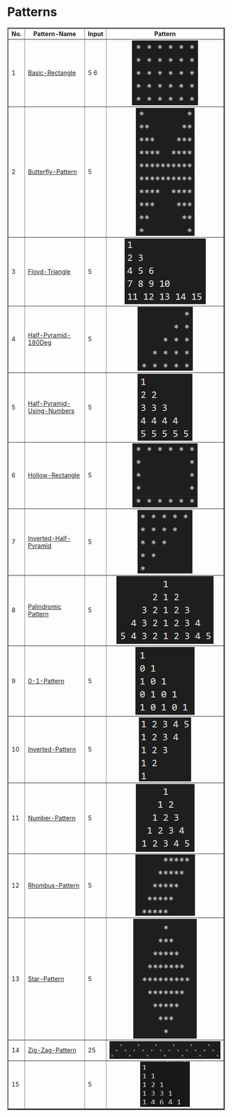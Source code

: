 <html>
<head>
<h1> Patterns </h1>
</head>
<body>
    <table border="2px solid black">
        <tr>
            <th>No.</th>
            <th>Pattern-Name</th>
            <th>Input</th>
            <th>Pattern</th>
        </tr>
        <tr>
            <td>1</td>
            <td> <a href="https://github.com/Abhishek-Pashte/Patterns-CPP/blob/main/Programs/Basic_Rectangle.cpp"> Basic-Rectangle </a> </td>
            <td>5 6</td>
            <td>
                <img src="Images/BasicRectangle.jpg" alt="Basic-Rectangle" style="display: block; margin-left: auto; margin-right: auto;">
            </td>
        </tr>
        <tr>
            <td>2</td>
            <td> <a href="https://github.com/Abhishek-Pashte/Patterns-CPP/blob/main/Programs/Butterfly_Pattern.cpp"> Butterfly-Pattern </a> </td>
            <td>5</td>
            <td>
                <img src="Images/ButterflyPattern.jpg" alt="Basic-Rectangle" style="display: block; margin-left: auto; margin-right: auto;">
            </td>
        </tr>
        <tr>
            <td>3</td>
            <td> <a href="https://github.com/Abhishek-Pashte/Patterns-CPP/tree/main/Programs/Floyd_Triangle"> Floyd-Triangle </a> </td>
            <td>5</td>
            <td>
                <img src="Images/FloydTriangle.jpg" alt="Basic-Rectangle" style="display: block; margin-left: auto; margin-right: auto;">
            </td>
        </tr>
        <tr>
            <td>4</td>
            <td> <a href="https://github.com/Abhishek-Pashte/Patterns-CPP/blob/main/Programs/Half_Pyramid_180deg.cpp"> Half-Pyramid-180Deg </a> </td>
            <td>5</td>
            <td>
                <img src="Images/HalfPyramid180Deg.jpg" alt="Basic-Rectangle" style="display: block; margin-left: auto; margin-right: auto;">
            </td>
        </tr>
        <tr>
            <td>5</td>
            <td> <a href="https://github.com/Abhishek-Pashte/Patterns-CPP/blob/main/Programs/Half_Pyramid_Using_Numbers.cpp"> Half-Pyramid-Using-Numbers </a> </td>
            <td>5</td>
            <td>
                <img src="Images/HalfPyramidUsingNumber.jpg" alt="Basic-Rectangle" style="display: block; margin-left: auto; margin-right: auto;">
            </td>
        </tr>
        <tr>
            <td>6</td>
            <td> <a href="https://github.com/Abhishek-Pashte/Patterns-CPP/blob/main/Programs/Hollow_Rectangle.cpp"> Hollow-Rectangle </a> </td>
            <td>5</td>
            <td>
                <img src="Images/HollowRectangle.jpg" alt="Basic-Rectangle" style="display: block; margin-left: auto; margin-right: auto;">
            </td>
        </tr>
        <tr>
            <td>7</td>
            <td> <a href="https://github.com/Abhishek-Pashte/Patterns-CPP/blob/main/Programs/Inverted_Half_Pyramid.cpp"> Inverted-Half-Pyramid </a> </td>
            <td>5</td>
            <td>
                <img src="Images/InvertedHalfPyramid.jpg" alt="Basic-Rectangle" style="display: block; margin-left: auto; margin-right: auto;">
            </td>
        </tr><tr>
            <td>8</td>
            <td> <a href="https://github.com/Abhishek-Pashte/Patterns-CPP/blob/main/Programs/Palindromic_Pattern.cpp"> Palindromic Pattern </a> </td>
            <td>5</td>
            <td>
                <img src="Images/PalindromicPattern.jpg" alt="Basic-Rectangle" style="display: block; margin-left: auto; margin-right: auto;">
            </td>
        </tr>
        <tr>
            <td>9</td>
            <td> <a href="https://github.com/Abhishek-Pashte/Patterns-CPP/blob/main/Programs/0-1_Pattern.cpp"> 0-1-Pattern </a> </td>
            <td>5</td>
            <td>
                <img src="Images/0-1Pattern.jpg" alt="Basic-Rectangle" style="display: block; margin-left: auto; margin-right: auto;">
            </td>
        </tr>
        <tr>
            <td>10</td>
            <td> <a href="https://github.com/Abhishek-Pashte/Patterns-CPP/blob/main/Programs/Inverted_Pattern.cpp"> Inverted-Pattern </a> </td>
            <td>5</td>
            <td>
                <img src="Images/InvertedPattern.jpg" alt="Basic-Rectangle" style="display: block; margin-left: auto; margin-right: auto;">
            </td>
        </tr>
        <tr>
            <td>11</td>
            <td> <a href="https://github.com/Abhishek-Pashte/Patterns-CPP/blob/main/Programs/Number_Pattern.cpp"> Number-Pattern </a> </td>
            <td>5</td>
            <td>
                <img src="Images/NumberPattern.jpg" alt="Basic-Rectangle" style="display: block; margin-left: auto; margin-right: auto;">
            </td>
        </tr>
        <tr>
            <td>12</td>
            <td> <a href="https://github.com/Abhishek-Pashte/Patterns-CPP/blob/main/Programs/Rhombus_Pattern.cpp"> Rhombus-Pattern </a> </td>
            <td>5</td>
            <td>
                <img src="Images/RhombusPattern.jpg" alt="Basic-Rectangle" style="display: block; margin-left: auto; margin-right: auto;">
            </td>
        </tr>
        <tr>
            <td>13</td>
            <td> <a href="https://github.com/Abhishek-Pashte/Patterns-CPP/blob/main/Programs/Star_Pattern.cpp"> Star-Pattern </a> </td>
            <td>5</td>
            <td>
                <img src="Images/StarPattern.jpg" alt="Basic-Rectangle" style="display: block; margin-left: auto; margin-right: auto;">
            </td>
        </tr>
        <tr>
            <td>14</td>
            <td> <a href="https://github.com/Abhishek-Pashte/Patterns-CPP/blob/main/Programs/Zig-Zag_Pattern.cpp"> Zig-Zag-Pattern </a> </td>
            <td>25</td>
            <td>
                <img src="Images/ZigZagPattern.jpg" alt="Basic-Rectangle" style="display: block; margin-left: auto; margin-right: auto;">
            </td>
        </tr>
        <tr>
            <td>15</td>
            <td> <a href=""></a></td>
            <td>5</td>
            <td>
                <img src="Images/PascalTriangle.jpg" alt="Pascal-Triangle" style="display: block; margin-left: auto; margin-right: auto;">
            </td>
        </tr>
      </table>
</body>
</html>
